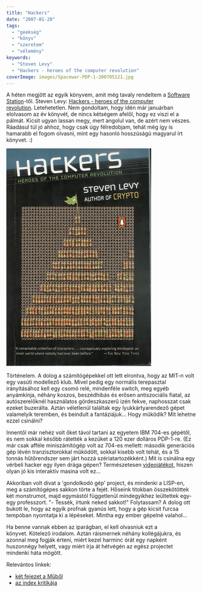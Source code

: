 ```yaml
---
title: "Hackers"
date: "2007-01-20"
tags: 
  - "geekség"
  - "könyv"
  - "szeretem"
  - "vélemény"
keywords:
  - "Steven Levy"
  - "Hackers - heroes of the computer revolution"
coverImage: images/Spacewar-PDP-1-200705121.jpg
---
```


A héten megjött az egyik könyvem, amit még tavaly rendeltem a [Software Station](http://www.swsbooks.hu/)-től. Steven Levy: [Hackers - heroes of the computer revolution](http://www.amazon.com/exec/obidos/ASIN/0141000511). Letehetetlen. Nem gondoltam, hogy idén már januárban elolvasom az év könyvét, de nincs kétségem afelől, hogy ez viszi el a pálmát. Kicsit ugyan lassan megy, mert angolul van, de azért nem vészes. Ráadásul túl jó ahhoz, hogy csak úgy félredobjam, tehát még így is hamarabb el fogom olvasni, mint egy hasonló hosszúságú magyarul írt könyvet. :)

![hackers](images/hackers.jpg)

Történelem. A dolog a számítógépekkel ott lett elrontva, hogy az MIT-n volt egy vasúti modellező klub. Mivel pedig egy normális terepasztal irányításához kell egy csomó relé, mindenféle switch, meg egyéb anyámkínja, néhány koszos, beszédhibás és erősen antiszociális fiatal, az autószerelőknél használatos gördeszkaszerű izén fekve, naphosszat csak ezeket buzerálta. Aztán véletlenül találtak egy lyukkártyarendező gépet valamelyik teremben, és beindult a fantáziájuk... Hogy működik? Mit lehetne ezzel csinálni?

Innentől már nehéz volt őket távol tartani az egyetem IBM 704-es gépétől, és nem sokkal később rátették a kezüket a 120 ezer dolláros PDP-1-re. (Ez már csak afféle miniszámítógép volt az 704-es mellett: második generációs gép lévén tranzisztorokkal működött, sokkal kisebb volt tehát, és a 15 tonnás hűtőrendszer sem járt hozzá szériatartozékként.) Mit is csinálna egy vérbeli hacker egy ilyen drága gépen? Természetesen [videojátékot](http://spacewar.oversigma.com/), hiszen olyan jó kis interaktív masina volt ez...

Akkoriban volt divat a 'gondolkodó gép' project, és mindenki a LISP-en, meg a számítógépes sakkon törte a fejét. Hőseink titokban összekötöttek két monstrumot, majd egymástól függetlenül mindegyikhez leültettek egy-egy professzort. "- Tessék, írtunk neked sakkot!" Folytassam? A dolog ott bukott le, hogy az egyik profnak gyanús lett, hogy a gép kicsit furcsa tempóban nyomtatja ki a lépéseket. Mintha egy ember gépelné valahol...

Ha benne vannak ebben az iparágban, el kell olvasniuk ezt a könyvet. Kötelező irodalom. Aztán ráismernek néhány kollégájukra, és azonnal meg fogják érteni, miért kezel harminc órát egy napként huszonnégy helyett, vagy miért írja át hétvégén az egész projectet mindenki háta mögött.

Relevántos linkek:

- [két fejezet a Műből](ftp://ftp.sac.sk/pub/sac/text/hckrs10.zip)
- [az index kritikája](http://index.hu/tech/szoftver/hack1201/)
